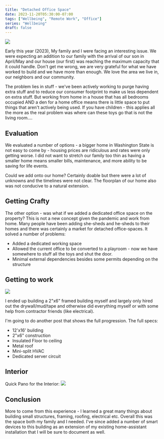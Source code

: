 ```yaml
---
title: "Detached Office Space"
date: 2023-11-20T05:30:00-07:00
tags: ["Wellbeing", "Remote Work", "Office"]
series: "Wellbeing"
draft: false
---
```


![](https://content.bekindchooseviolence.com/shed-exterior.jpg)

Early this year (2023), My family and I were facing an interesting issue. We were expecting an addition to our family with the arrival of our son in April/May and our house (our first) was reaching the maximum capacity that it could handle. Don't get me wrong, we are very grateful for what we have worked to build and we have more than enough. We love the area we live in, our neighbors and our community.

The problem lies in stuff - we've been actively working to purge having extra stuff and to reduce our consumer footprint to make us less dependent on extra stuff. But working from home in a house that has all bedrooms occupied AND a den for a home office means there is little space to put things that aren't actively being used. If you have children - this applies all the more as the real problem was where can these toys go that is not the living room....

## Evaluation

We evaluated a number of options - a bigger home in Washington State is not easy to come by - housing prices are ridiculous and rates were only getting worse. I did not want to stretch our family too thin as having a smaller home means smaller bills, maintenance, and more ability to be saving for life events.

Could we add onto our home? Certainly doable but there were a lot of unknowns and the timelines were not clear. The floorplan of our home also was not conducive to a natural extension. 

## Getting Crafty

The other option - was what if we added a dedicated office space on the property? This is not a new concept given the pandemic and work from home. Many people have been adding she-sheds and he-sheds to their homes and there was certainly a market for detached office-spaces. It solved a number of problems:

- Added a dedicated working space
- Allowed the current office to be converted to a playroom - now we have somewhere to stuff all the toys and shut the door.
- Minimal external dependencies besides some permits depending on the structure

## Getting to work

![](https://content.bekindchooseviolence.com/shed-shell.jpg)

I ended up building a 2"x6" framed building myself and largely only hired out the drywall/mud/tape and otherwise did everything myself or with some help from contractor friends (like electrical). 

I'm going to do another post that shows the full progression. The full specs:
- 12'x16' building
- 2"x6" construction
- Insulated Floor to ceiling
- Metal roof
- Mini-split HVAC
- Dedicated server circuit

## Interior

Quick Pano for the Interior:
![](https://content.bekindchooseviolence.com/shed-interior.jpg)

## Conclusion

More to come from this experience - I learned a great many things about building small structures, framing, roofing, electrical etc. Overall this was the space both my family and I needed. I've since added a number of smart devices to this building as an extension of my existing home-assistant installation that I will be sure to document as well.
